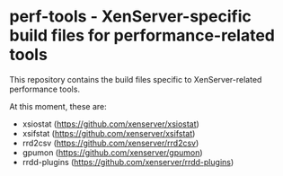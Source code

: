 perf-tools - XenServer-specific build files for performance-related tools
=========================================================================

This repository contains the build files specific to XenServer-related
performance tools.

At this moment, these are:

* xsiostat     (https://github.com/xenserver/xsiostat)
* xsifstat     (https://github.com/xenserver/xsifstat)
* rrd2csv      (https://github.com/xenserver/rrd2csv)
* gpumon       (https://github.com/xenserver/gpumon)
* rrdd-plugins (https://github.com/xenserver/rrdd-plugins)

